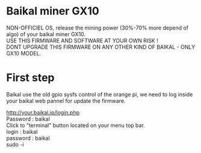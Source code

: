 # Baikal miner GX10
NON-OFFICIEL OS, release the mining power (30%-70% more depend of algo) of your baikal miner GX10.                                         
USE THIS FIRMWARE AND SOFTWARE AT YOUR OWN RISK !                                                                 
DONT UPGRADE THIS FIRMWARE ON ANY OTHER KIND OF BAIKAL - ONLY GX10 MODEL.

# First step

Baikal use the old gpio sysfs control of the orange pi, we need to log inside your baikal web pannel for update the firmware.

http://your.baikal.ip/login.php                                                                                                       
Password : baikal                                                                                                                        
Click to "terminal" button located on your menu top bar.                                                                                
login : baikal                                                                                                                      
password : baikal                                                                                                                       
sudo -i









